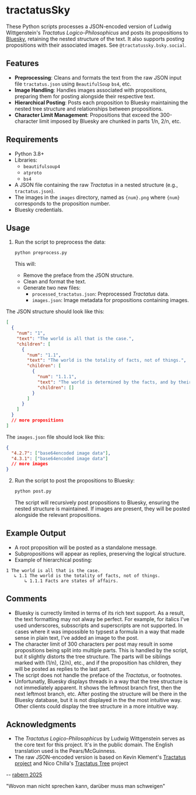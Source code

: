 # tractatusSky

These Python scripts processes a JSON-encoded version of Ludwig Wittgenstein's *Tractatus Logico-Philosophicus* and posts its propositions to [Bluesky](https://bsky.app), retaining the nested structure of the text. It also supports posting propositions with their associated images. See `@tractatussky.bsky.social`.

## Features

- **Preprocessing**: Cleans and formats the text from the raw JSON input file `tractatus.json` using `BeautifulSoup` `bs4`, etc.
- **Image Handling**: Handles images associated with propositions, preparing them for posting alongside their respective text.
- **Hierarchical Posting**: Posts each proposition to Bluesky maintaining the nested tree structure and relationships between propositions.
- **Character Limit Management**: Propositions that exceed the 300-character limit imposed by Bluesky are chunked in parts 1/n, 2/n, etc.

## Requirements

- Python 3.8+
- Libraries:
  - `beautifulsoup4`
  - `atproto`
  - `bs4`
- A JSON file containing the raw *Tractatus* in a nested structure (e.g., `tractatus.json`).
- The images in the `images` directory, named as `{num}.png` where `{num}` corresponds to the proposition number.
- Bluesky credentials.

## Usage

1. Run the script to preprocess the data:

   ```bash
   python preprocess.py
   ```

   This will:
   - Remove the preface from the JSON structure.
   - Clean and format the text.
   - Generate two new files:
     - `processed_tractatus.json`: Preprocessed *Tractatus* data.
     - `images.json`: Image metadata for propositions containing images.

The JSON structure should look like this:

```json
[
  {
    "num": "1",
    "text": "The world is all that is the case.",
    "children": [
      {
        "num": "1.1",
        "text": "The world is the totality of facts, not of things.",
        "children": [
          {
            "num": "1.1.1",
            "text": "The world is determined by the facts, and by their being _all_ the facts.",
            "children": []
          }
        ]
      }
    ]
  }
  // more propositions
]
```

The `images.json` file should look like this:

```json
{
  "4.2.7": ["base64encoded image data"],
  "4.3.1": ["base64encoded image data"]
  // more images
}
```

2. Run the script to post the propositions to Bluesky:

   ```bash
   python post.py
   ```

   The script will recursively post propositions to Bluesky, ensuring the nested structure is maintained. If images are present, they will be posted alongside the relevant propositions.

## Example Output

- A root proposition will be posted as a standalone message.
- Subpropositions will appear as replies, preserving the logical structure.
- Example of hierarchical posting:

```plaintext
1 The world is all that is the case.
   ↳ 1.1 The world is the totality of facts, not of things.
       ↳ 1.1.1 Facts are states of affairs.
```

## Comments

- Bluesky is currectly limited in terms of its rich text support. As a result, the text formatting may not alway be perfect. For example, for italics I've used underscores, subsscripts and superscripts are not supported. In cases where it was impossible to typsest a formula in a way that made sense in plain text, I've added an image to the post.
- The character limit of 300 characters per post may result in some propositions being split into multiple parts. This is handled by the script, but it slightly distorts the tree structure. The parts will be siblings marked with (1/n), (2/n), etc., and if the proposition has children, they will be posted as replies to the last part.
- The script does not handle the preface of the *Tractatus*, or footnotes.
- Unfortunatly, Bluesky displays threads in a way that the tree structure is not immediately apparent. It shows the leftmost branch first, then the next leftmost branch, etc. After posting the structure will be there in the Bluesky database, but it is not displayed in the the most intuitive way. Other clients could display the tree structure in a more intuitive way.

## Acknowledgments

- The *Tractatus Logico-Philosophicus* by Ludwig Wittgenstein serves as the core text for this project. It's in the public domain. The English translation used is the Pears/McGuinness.
- The raw JSON-encoded version is based on Kevin Klement's [Tractatus project](https://bitbucket.org/frabjous/tractatus/src/master/) and Nico Chilla's [Tractatus Tree](https://github.com/nchilla/tractatus-tree) project

--
[rabern 2025](https://brianrabern.net/)

"Wovon man nicht sprechen kann, darüber muss man schweigen"
